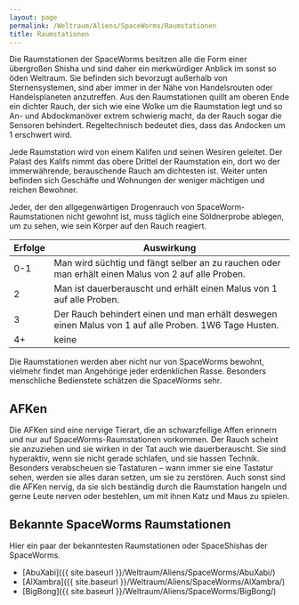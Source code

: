 ```yaml
---
layout: page
permalink: /Weltraum/Aliens/SpaceWorms/Raumstationen
title: Raumstationen
---
```




Die Raumstationen der SpaceWorms besitzen alle die Form einer übergroßen Shisha und sind daher ein merkwürdiger Anblick im sonst so öden Weltraum. Sie befinden sich bevorzugt außerhalb von Sternensystemen, sind aber immer in der Nähe von Handelsrouten oder Handelsplaneten anzutreffen. Aus den Raumstationen quillt am oberen Ende ein dichter Rauch, der sich wie eine Wolke um die Raumstation legt und so An- und Abdockmanöver extrem schwierig macht, da der Rauch sogar die Sensoren behindert. Regeltechnisch bedeutet dies, dass das Andocken um 1 erschwert wird.

Jede Raumstation wird von einem Kalifen und seinen Wesiren geleitet. Der Palast des Kalifs nimmt das obere Drittel der Raumstation ein, dort wo der immerwährende, berauschende Rauch am dichtesten ist. Weiter unten befinden sich Geschäfte und Wohnungen der weniger mächtigen und reichen Bewohner.

Jeder, der den allgegenwärtigen Drogenrauch von SpaceWorm-Raumstationen nicht gewohnt ist, muss täglich eine Söldnerprobe ablegen, um zu sehen, wie sein Körper auf den Rauch reagiert.

| Erfolge | Auswirkung |
| ------- | ---------- |
| 0-1 | Man wird süchtig und fängt selber an zu rauchen oder man erhält einen Malus von 2 auf alle Proben. |
| 2 | Man ist dauerberauscht und erhält einen Malus von 1 auf alle Proben. |
| 3 | Der Rauch behindert einen und man erhält deswegen einen Malus von 1 auf alle Proben. 1W6 Tage Husten. |
| 4+ | keine |

Die Raumstationen werden aber nicht nur von SpaceWorms bewohnt, vielmehr findet man Angehörige jeder erdenklichen Rasse. Besonders menschliche Bedienstete schätzen die SpaceWorms sehr.

## AFKen

Die AFKen sind eine nervige Tierart, die an schwarzfellige Affen erinnern und nur auf SpaceWorms-Raumstationen vorkommen. Der Rauch scheint sie anzuziehen und sie wirken in der Tat auch wie dauerberauscht. Sie sind hyperaktiv, wenn sie nicht gerade schlafen, und sie hassen Technik. Besonders verabscheuen sie Tastaturen – wann immer sie eine Tastatur sehen, werden sie alles daran setzen, um sie zu zerstören. Auch sonst sind die AFKen nervig, da sie sich beständig durch die Raumstation hangeln und gerne Leute nerven oder bestehlen, um mit ihnen Katz und Maus zu spielen.

## Bekannte SpaceWorms Raumstationen

Hier ein paar der bekanntesten Raumstationen oder SpaceShishas der SpaceWorms.

- [AbuXabi]({{ site.baseurl }}/Weltraum/Aliens/SpaceWorms/AbuXabi/)
- [AlXambra]({{ site.baseurl }}/Weltraum/Aliens/SpaceWorms/AlXambra/)
- [BigBong]({{ site.baseurl }}/Weltraum/Aliens/SpaceWorms/BigBong/)
